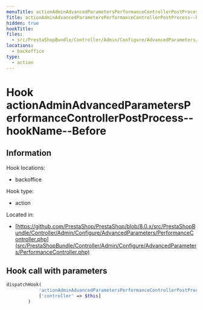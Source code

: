 ```yaml
---
menuTitle: actionAdminAdvancedParametersPerformanceControllerPostProcess--hookName--Before
Title: actionAdminAdvancedParametersPerformanceControllerPostProcess--hookName--Before
hidden: true
hookTitle: 
files:
  - src/PrestaShopBundle/Controller/Admin/Configure/AdvancedParameters/PerformanceController.php
locations:
  - backoffice
type:
  - action
---
```


# Hook actionAdminAdvancedParametersPerformanceControllerPostProcess--hookName--Before

## Information

Hook locations: 
  - backoffice

Hook type: 
  - action

Located in: 
  - [https://github.com/PrestaShop/PrestaShop/blob/8.0.x/src/PrestaShopBundle/Controller/Admin/Configure/AdvancedParameters/PerformanceController.php](src/PrestaShopBundle/Controller/Admin/Configure/AdvancedParameters/PerformanceController.php)

## Hook call with parameters

```php
dispatchHook(
            'actionAdminAdvancedParametersPerformanceControllerPostProcess' . $hookName . 'Before',
            ['controller' => $this]
        )
```